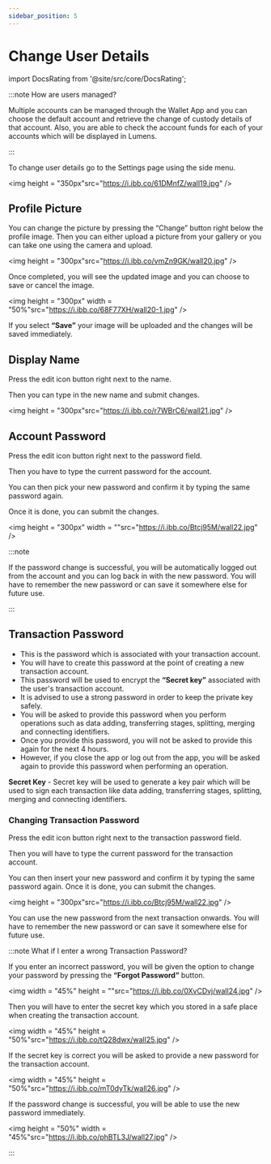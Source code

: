 ```yaml
---
sidebar_position: 5
---
```


# Change User Details

import DocsRating from '@site/src/core/DocsRating';



:::note How are users managed?

Multiple accounts can be managed through the Wallet App and you can choose the default account and retrieve the change of custody details of that account. Also, you are able to check the account funds for each of your accounts which will be displayed in Lumens.


:::


To change user details go to the Settings page using the side menu.


<p align="center">

<img height = "350px"src="https://i.ibb.co/61DMnfZ/wall19.jpg" /> 
</p>


## Profile Picture

You can change the picture by pressing the “Change” button right below the profile image.
Then you can either upload a picture from your gallery or you can take one using the camera and upload.


<p align="center">

<img height = "300px"src="https://i.ibb.co/vmZn9GK/wall20.jpg" /> 
</p>


Once completed, you will see the updated image and you can choose to save or cancel the image.

<p align="center">

<img height = "300px" width = "50%"src="https://i.ibb.co/68F77XH/wall20-1.jpg" /> 
</p>


If you select **“Save”** your image will be uploaded and the changes will be saved immediately.


## Display Name

Press the edit icon button right next to the name.

Then you can type in the new name and submit changes.


<p align="center">

<img height = "300px"src="https://i.ibb.co/r7WBrC6/wall21.jpg" /> 
</p>


## Account Password

Press the edit icon button right next to the password field.

Then you have to type the current password for the account.

You can then pick your new password and confirm it by typing the same password again.

Once it is done, you can submit the changes.


<p align="center">

<img height = "300px" width = ""src="https://i.ibb.co/Btcj95M/wall22.jpg" /> 
</p>

:::note 

If the password change is successful, you will be automatically logged out from the account and you can log back in with the new password. You will have to remember the new password or can save it somewhere else for future use.


:::




## Transaction Password



- This is the password which is associated with your transaction account.
- You will have to create this password at the point of creating a new transaction account.
- This password will be used to encrypt the **“Secret key”** associated with the user's transaction account.
- It is advised to use a strong password in order to keep the private key safely.
- You will be asked to provide this password when you perform operations such as data adding, transferring stages, splitting, merging and connecting identifiers.
- Once you provide this password, you will not be asked to provide this again for the next 4 hours.
- However, if you close the app or log out from the app, you will be asked again to provide this password when performing an operation.


**Secret Key** - Secret key will be used to generate a key pair which will be used to sign each transaction like data adding, transferring stages, splitting, merging and connecting identifiers.


### Changing Transaction Password

Press the edit icon button right next to the transaction password field.

Then you will have to type the current password for the transaction account.

You can then insert your new password and confirm it by typing the same password again.
Once it is done, you can submit the changes.


<p align="center">

<img height = "300px"src="https://i.ibb.co/Btcj95M/wall22.jpg" /> 
</p>



You can use the new password from the next transaction onwards. You will have to remember the new password or can save it somewhere else for future use.

:::note 	What if I enter a wrong Transaction Password?


If you enter an incorrect password, you will be given the option to change your password by pressing the **“Forgot Password”** button.

<p align="center">

<img width = "45%" height = ""src="https://i.ibb.co/0XvCDvj/wall24.jpg" /> 
</p>

Then you will have to enter the secret key which you stored in a safe place when creating the transaction account.

<p align="center">

<img width = "45%" height = "50%"src="https://i.ibb.co/tQ28dwx/wall25.jpg" /> 
</p>


If the secret key is correct you will be asked to provide a new password for the transaction account.



<p align="center">

<img  width = "45%" height = "50%"src="https://i.ibb.co/mT0dyTk/wall26.jpg" /> 
</p>

If the password change is successful, you will be able to use the new password immediately.


<p align="center">

<img height = "50%" width = "45%"src="https://i.ibb.co/phBTL3J/wall27.jpg" /> 
</p>


:::




<DocsRating pageName="WalletApp-Change-user-details"/>
